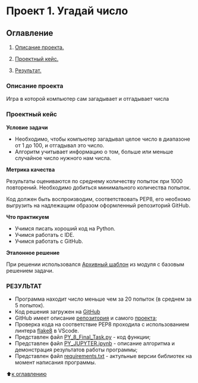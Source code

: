 # Проект 1. Угадай число

## Оглавление

1. [Описание проекта.](/project_0/Readme.md#Описание-проекта)

1. [Проектный кейс.](/project_0/Readme.md#Проектный-кейс)

1. [Результат.](/project_0/Readme.md#Результат)

### Описание проекта
Игра в которой компьютер сам загадывает и отгадывает числа


### Проектный кейс

**Условие задачи**

*  Необходимо, чтобы компьютер загадывал целое число в диапазоне от 1 до 100, и отгадывал это число.
*  Алгоритм учитывает информацию о том, больше или меньше случайное число нужного нам числа.

**Метрика качества**

Результаты оцениваются по среднему количеству попыток при 1000 повторений. Необходимо добиться минимального количества попыток.

Код должен быть воспроизводим, соответствовать PEP8, его необхомо выгрузить на надлежащим образом оформленный репозиторий GitHub. 

**Что практикуем**
*  Учимся писать хороший код на Python.
*  Учимся работать с IDE.
*  Учимся работать с GitHub.

**Эталонное решение**

 При решении использовался [Архивный шаблон](https://lms.skillfactory.ru/assets/courseware/v1/f2a8fb0bf139c619f6b6d705f330e0ea/asset-v1:SkillFactory+DSPR-2.0+14JULY2021+type@asset+block/guess-number-task.zip) из модуля с базовым решением задачи.


### РЕЗУЛЬТАТ

* Программа находит число меньше чем за 20 попыток (в среднем за 5 попыток).
* Код решения загружен на [GitHub](https://github.com/xndrf/SF-DS118/tree/main/project_0)
* GitHub имеет описание [репозитория](https://github.com/xndrf/SF-DS118) и самого [проекта](https://github.com/xndrf/SF-DS118/blob/main/project_0/Readme.md);
* Проверка кода на соответствие PEP8 проходила с использованием линтера [flake8](https://flake8.pycqa.org/en/latest/) в VScode.
* Представлен файл [PY_8_Final_Task.py](/project_0/PY_8_Final_Task.py) - код функции;
* Представлен файл [PY_JUPYTER.ipynb](/project_0/PY_8_JUPYTER.ipynb) - описание алгоритма и демонстрация результатов работы программы;
* Представлен файл [requirements.txt](/project_0/requirements.txt) - актульные версии библиотек на момент написания программы.

⬆️[к оглавлению](/project_0/Readme.md#Оглавление)
